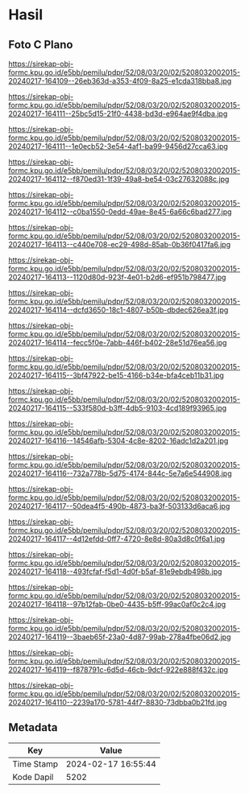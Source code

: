 # Hasil

## Foto C Plano

https://sirekap-obj-formc.kpu.go.id/e5bb/pemilu/pdpr/52/08/03/20/02/5208032002015-20240217-164109--26eb363d-a353-4f09-8a25-e1cda318bba8.jpg

https://sirekap-obj-formc.kpu.go.id/e5bb/pemilu/pdpr/52/08/03/20/02/5208032002015-20240217-164111--25bc5d15-21f0-4438-bd3d-e964ae9f4dba.jpg

https://sirekap-obj-formc.kpu.go.id/e5bb/pemilu/pdpr/52/08/03/20/02/5208032002015-20240217-164111--1e0ecb52-3e54-4af1-ba99-9456d27cca63.jpg

https://sirekap-obj-formc.kpu.go.id/e5bb/pemilu/pdpr/52/08/03/20/02/5208032002015-20240217-164112--f870ed31-1f39-49a8-be54-03c27632088c.jpg

https://sirekap-obj-formc.kpu.go.id/e5bb/pemilu/pdpr/52/08/03/20/02/5208032002015-20240217-164112--c0ba1550-0edd-49ae-8e45-6a66c6bad277.jpg

https://sirekap-obj-formc.kpu.go.id/e5bb/pemilu/pdpr/52/08/03/20/02/5208032002015-20240217-164113--c440e708-ec29-498d-85ab-0b36f0417fa6.jpg

https://sirekap-obj-formc.kpu.go.id/e5bb/pemilu/pdpr/52/08/03/20/02/5208032002015-20240217-164113--1120d80d-923f-4e01-b2d6-ef951b798477.jpg

https://sirekap-obj-formc.kpu.go.id/e5bb/pemilu/pdpr/52/08/03/20/02/5208032002015-20240217-164114--dcfd3650-18c1-4807-b50b-dbdec626ea3f.jpg

https://sirekap-obj-formc.kpu.go.id/e5bb/pemilu/pdpr/52/08/03/20/02/5208032002015-20240217-164114--fecc5f0e-7abb-446f-b402-28e51d76ea56.jpg

https://sirekap-obj-formc.kpu.go.id/e5bb/pemilu/pdpr/52/08/03/20/02/5208032002015-20240217-164115--3bf47922-be15-4166-b34e-bfa4ceb11b31.jpg

https://sirekap-obj-formc.kpu.go.id/e5bb/pemilu/pdpr/52/08/03/20/02/5208032002015-20240217-164115--533f580d-b3ff-4db5-9103-4cd189f93965.jpg

https://sirekap-obj-formc.kpu.go.id/e5bb/pemilu/pdpr/52/08/03/20/02/5208032002015-20240217-164116--14546afb-5304-4c8e-8202-16adc1d2a201.jpg

https://sirekap-obj-formc.kpu.go.id/e5bb/pemilu/pdpr/52/08/03/20/02/5208032002015-20240217-164116--732a778b-5d75-4174-844c-5e7a6e544908.jpg

https://sirekap-obj-formc.kpu.go.id/e5bb/pemilu/pdpr/52/08/03/20/02/5208032002015-20240217-164117--50dea4f5-490b-4873-ba3f-503133d6aca6.jpg

https://sirekap-obj-formc.kpu.go.id/e5bb/pemilu/pdpr/52/08/03/20/02/5208032002015-20240217-164117--4d12efdd-0ff7-4720-8e8d-80a3d8c0f6a1.jpg

https://sirekap-obj-formc.kpu.go.id/e5bb/pemilu/pdpr/52/08/03/20/02/5208032002015-20240217-164118--493fcfaf-f5d1-4d0f-b5af-81e9ebdb498b.jpg

https://sirekap-obj-formc.kpu.go.id/e5bb/pemilu/pdpr/52/08/03/20/02/5208032002015-20240217-164118--97b12fab-0be0-4435-b5ff-99ac0af0c2c4.jpg

https://sirekap-obj-formc.kpu.go.id/e5bb/pemilu/pdpr/52/08/03/20/02/5208032002015-20240217-164119--3baeb65f-23a0-4d87-99ab-278a4fbe06d2.jpg

https://sirekap-obj-formc.kpu.go.id/e5bb/pemilu/pdpr/52/08/03/20/02/5208032002015-20240217-164119--f878791c-6d5d-46cb-9dcf-922e888f432c.jpg

https://sirekap-obj-formc.kpu.go.id/e5bb/pemilu/pdpr/52/08/03/20/02/5208032002015-20240217-164110--2239a170-5781-44f7-8830-73dbba0b21fd.jpg


## Metadata

| Key        | Value               |
| ---------- | ------------------- |
| Time Stamp | 2024-02-17 16:55:44 |
| Kode Dapil | 5202                |



